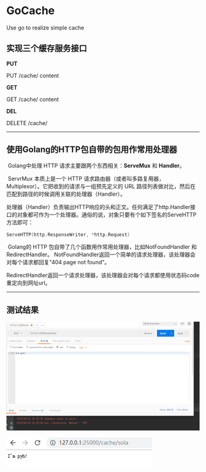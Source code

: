 # GoCache
Use go to realize simple cache


## 实现三个缓存服务接口

**PUT**

PUT /cache/<key>
content
<value>



**GET**

GET /cache/<key>
content
<value>



**DEL**

DELETE /cache/<key>



------

## 使用Golang的HTTP包自带的包用作常用处理器

​	Golang中处理 HTTP 请求主要跟两个东西相关：**ServeMux** 和 **Handler**。

​	ServrMux 本质上是一个 HTTP 请求路由器（或者叫多路复用器，Multiplexor）。它把收到的请求与一组预先定义的 URL 路径列表做对比，然后在匹配到路径的时候调用关联的处理器（Handler）。

​	处理器（Handler）负责输出HTTP响应的头和正文。任何满足了http.Handler接口的对象都可作为一个处理器。通俗的说，对象只要有个如下签名的ServeHTTP方法即可：

```go
ServeHTTP(http.ResponseWriter, *http.Request)
```

​	Golang的 HTTP 包自带了几个函数用作常用处理器，比如NotFoundHandler 和 RedirectHandler。
​	NotFoundHandler返回一个简单的请求处理器，该处理器会对每个请求都回复"404 page not found"。

​	RedirectHandler返回一个请求处理器，该处理器会对每个请求都使用状态码code重定向到网址url。



------

## 测试结果

![PUT](https://github.com/pyhblacksky/GoCache/blob/master/doc/put.PNG)



![GET](https://github.com/pyhblacksky/GoCache/blob/master/doc/get.PNG)
